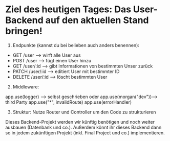 # Ziel des heutigen Tages: Das User-Backend auf den aktuellen Stand bringen!

1. Endpunkte (kannst du bei belieben auch anders benennen):

- GET /user --> wirft alle User aus
- POST /user --> fügt einen User hinzu
- GET /user/:id --> gibt Informationen von bestimmten Unser zurück
- PATCH /user/:id --> editiert User mit bestimmter ID
- DELETE /user/:id --> löscht bestimmten User

2. Middleware:

app.use(logger) --> selbst geschrieben oder app.use(morgan("dev"))--> third Party
app.use("\*", invalidRoute)
app.use(errorHandler)

3. Struktur: Nutze Router und Controller um den Code zu strukturieren

Dieses Backend-Projekt werden wir künftig benötigen und noch weiter ausbauen (Datenbank und co.). Außerdem könnt ihr dieses Backend dann so in jedem zukünftigen Projekt (inkl. Final Project und co.) implementieren.
